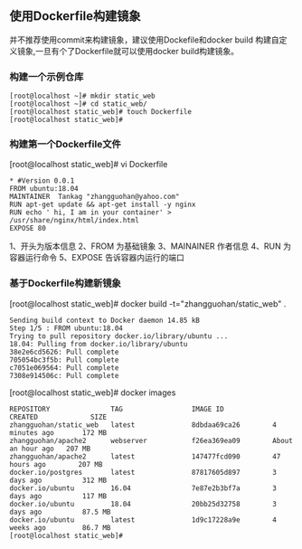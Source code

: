 ## 使用Dockerfile构建镜象
 并不推荐使用commit来构建镜象，建议使用Dockefile和docker build 构建自定义镜象,一旦有个了Dockerfile就可以使用docker build构建镜象。

### 构建一个示例仓库
```
[root@localhost ~]# mkdir static_web
[root@localhost ~]# cd static_web/
[root@localhost static_web]# touch Dockerfile
[root@localhost static_web]# 
```

### 构建第一个Dockerfile文件


[root@localhost static_web]# vi Dockerfile 
```
* #Version 0.0.1
FROM ubuntu:18.04
MAINTAINER  Tankag "zhangguohan@yahoo.com"
RUN apt-get update && apt-get install -y nginx
RUN echo ' hi, I am in your container' > /usr/share/nginx/html/index.html
EXPOSE 80
```
  1、开头为版本信息
  2、FROM 为基础镜象
  3、MAINAINER 作者信息
  4、RUN 为容器运行命令
  5、EXPOSE 告诉容器内运行的端口

### 基于Dockerfile构建新镜象


[root@localhost static_web]# docker build -t="zhangguohan/static_web" .
```
Sending build context to Docker daemon 14.85 kB
Step 1/5 : FROM ubuntu:18.04
Trying to pull repository docker.io/library/ubuntu ... 
18.04: Pulling from docker.io/library/ubuntu
38e2e6cd5626: Pull complete 
705054bc3f5b: Pull complete 
c7051e069564: Pull complete 
7308e914506c: Pull complete
```

[root@localhost static_web]# docker images
```
REPOSITORY               TAG                 IMAGE ID            CREATED             SIZE
zhangguohan/static_web   latest              8dbdaa69ca26        4 minutes ago       172 MB
zhangguohan/apache2      webserver           f26ea369ea09        About an hour ago   207 MB
zhangguohan/apache2      latest              147477fcd090        47 hours ago        207 MB
docker.io/postgres       latest              87817605d897        3 days ago          312 MB
docker.io/ubuntu         16.04               7e87e2b3bf7a        3 days ago          117 MB
docker.io/ubuntu         18.04               20bb25d32758        3 days ago          87.5 MB
docker.io/ubuntu         latest              1d9c17228a9e        4 weeks ago         86.7 MB
[root@localhost static_web]#
```
  